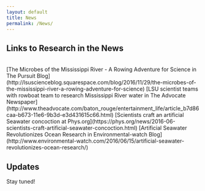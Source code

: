 ```yaml
---
layout: default
title: News
permalink: /News/
---
```


<h2>Links to Research in the News</h2>
<br>
[The Microbes of the Mississippi River - A Rowing Adventure for Science in The Pursuit Blog](http://lsuscienceblog.squarespace.com/blog/2016/11/29/the-microbes-of-the-mississippi-river-a-rowing-adventure-for-science)
[LSU scientist teams with rowboat team to research Mississippi River water in The Advocate Newspaper](http://www.theadvocate.com/baton_rouge/entertainment_life/article_b7d86caa-b673-11e6-9b3d-e3d431615c66.html)
[Scientists craft an artificial Seawater concoction at Phys.org](https://phys.org/news/2016-06-scientists-craft-artificial-seawater-concoction.html)
[Artificial Seawater Revolutionizes Ocean Research in Environmental-watch Blog](http://www.environmental-watch.com/2016/06/15/artificial-seawater-revolutionizes-ocean-research/)
<br>
<h2>Updates</h2>
Stay tuned!

